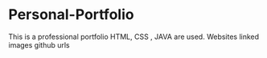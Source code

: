 # Personal-Portfolio
This is a professional portfolio 
HTML, CSS , JAVA are used.
Websites linked
images
github urls
